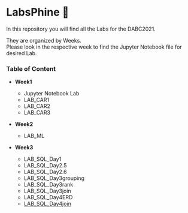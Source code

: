 # LabsPhine :fox_face:

In this repository you will find all the Labs for the DABC2021.

They are organized by Weeks.
<br>
Please look in the respective week to find the Jupyter Notebook file for desired Lab.


### Table of Content
- **Week1**
  - Jupyter Notebook Lab
  - LAB_CAR1
  - LAB_CAR2
  - LAB_CAR3

- **Week2**
  - LAB_ML

- **Week3**
  - LAB_SQL_Day1
  - LAB_SQL_Day2.5
  - LAB_SQL_Day2.6
  - LAB_SQL_Day3grouping
  - LAB_SQL_Day3rank
  - LAB_SQL_Day3join
  - LAB_SQL_Day4ERD
  - [LAB_SQL_Day4join](url:https://github.com/JosephineBiedermann/LabsPhine/blob/main/Week3/LAB_SQL_DAY4join.sql)
